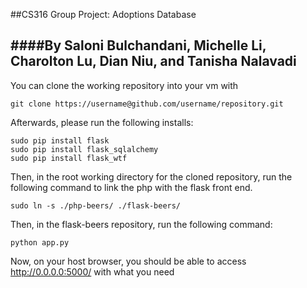 ##CS316 Group Project: Adoptions Database

####By Saloni Bulchandani, Michelle Li, Charolton Lu, Dian Niu, and Tanisha Nalavadi
----- 
You can clone the working repository into your vm with 

```
git clone https://username@github.com/username/repository.git
```

Afterwards, please run the following installs:

```
sudo pip install flask
sudo pip install flask_sqlalchemy
sudo pip install flask_wtf
```

Then, in the root working directory for the cloned repository, run the following command to link the php with the flask front end.

```
sudo ln -s ./php-beers/ ./flask-beers/
```

Then, in the flask-beers repository, run the following command:

```
python app.py
```
Now, on your host browser, you should be able to access 
http://0.0.0.0:5000/
with what you need

